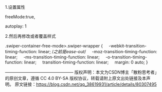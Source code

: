 1.设置属性

freeMode:true,

autoplay: 1

2.然后再修改或者覆盖样式

.swiper-container-free-mode>.swiper-wrapper {
    -webkit-transition-timing-function: linear; /*之前是ease-out*/
    -moz-transition-timing-function: linear;
    -ms-transition-timing-function: linear;
    -o-transition-timing-function: linear;
    transition-timing-function: linear;
    margin: 0 auto;
}

————————————————
版权声明：本文为CSDN博主「散粉思考者」的原创文章，遵循 CC 4.0 BY-SA 版权协议，转载请附上原文出处链接及本声明。
原文链接：https://blog.csdn.net/qq_38619931/article/details/80307495